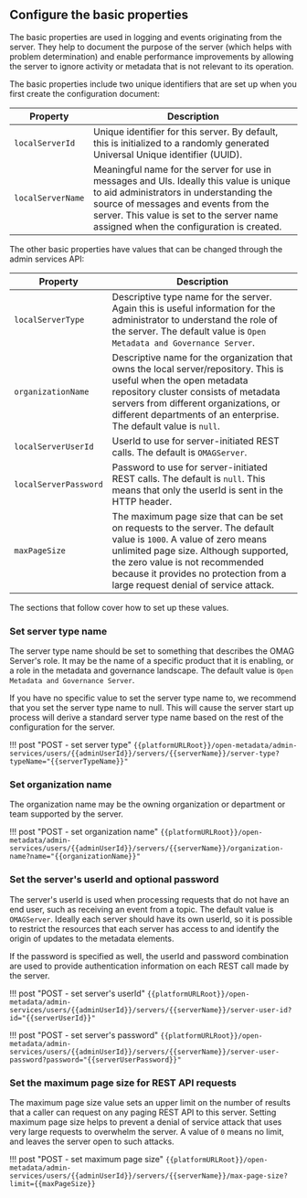 <!-- SPDX-License-Identifier: CC-BY-4.0 -->
<!-- Copyright Contributors to the Egeria project. -->

## Configure the basic properties

The basic properties are used in logging and events originating from the server. They help to document the purpose of the server (which helps with problem determination) and enable performance improvements by allowing the server to ignore activity or metadata that is not relevant to its operation.

The basic properties include two unique identifiers that are set up when you first create the configuration document:

| Property | Description |
|---|---|
| `localServerId` | Unique identifier for this server. By default, this is initialized to a randomly generated Universal Unique identifier (UUID). |
| `localServerName` | Meaningful name for the server for use in messages and UIs. Ideally this value is unique to aid administrators in understanding the source of messages and events from the server. This value is set to the server name assigned when the configuration is created. |

The other basic properties have values that can be changed through the admin services API:

| Property | Description                                                                                                                                                                                                                                                                                                                                      |
|---|--------------------------------------------------------------------------------------------------------------------------------------------------------------------------------------------------------------------------------------------------------------------------------------------------------------------------------------------------|
| `localServerType` | Descriptive type name for the server. Again this is useful information for the administrator to understand the role of the server. The default value is `Open Metadata and Governance Server`. |
| `organizationName` | Descriptive name for the organization that owns the local server/repository. This is useful when the open metadata repository cluster consists of metadata servers from different organizations, or different departments of an enterprise. The default value is `null`.                                                                         |
| `localServerUserId` | UserId to use for server-initiated REST calls. The default is `OMAGServer`.                                                                                                                                                                                                                                                                      |
| `localServerPassword` | Password to use for server-initiated REST calls. The default is `null`. This means that only the userId is sent in the HTTP header.                                                                                                                                                                                                              |
| `maxPageSize` | The maximum page size that can be set on requests to the server. The default value is `1000`. A value of zero means unlimited page size. Although supported, the zero value is not recommended because it provides no protection from a large request denial of service attack.                                                                  |

The sections that follow cover how to set up these values.

### Set server type name

The server type name should be set to something that describes the OMAG Server's role. It may be the name of a specific product that it is enabling, or a role in the metadata and governance landscape.  The default value is `Open Metadata and Governance Server`.

If you have no specific value to set the server type name to, we recommend that you set the server type name to null.  This will cause the server start up process will derive a standard server type name based on the rest of the configuration for the server.

!!! post "POST - set server type"
    ```
    {{platformURLRoot}}/open-metadata/admin-services/users/{{adminUserId}}/servers/{{serverName}}/server-type?typeName="{{serverTypeName}}"
    ```

### Set organization name

The organization name may be the owning organization or department or team supported by the server.

!!! post "POST - set organization name"
    ```
    {{platformURLRoot}}/open-metadata/admin-services/users/{{adminUserId}}/servers/{{serverName}}/organization-name?name="{{organizationName}}"
    ```

### Set the server's userId and optional password

The server's userId is used when processing requests that do not have an end user, such as receiving an event from a topic. The default value is `OMAGServer`. Ideally each server should have its own userId, so it is possible to restrict the resources that each server has access to and identify the origin of updates to the metadata elements.

If the password is specified as well, the userId and password combination are used to provide authentication information on each REST call made by the server.

!!! post "POST - set server's userId"
    ```
    {{platformURLRoot}}/open-metadata/admin-services/users/{{adminUserId}}/servers/{{serverName}}/server-user-id?id="{{serverUserId}}"
    ```

!!! post "POST - set server's password"
    ```
    {{platformURLRoot}}/open-metadata/admin-services/users/{{adminUserId}}/servers/{{serverName}}/server-user-password?password="{{serverUserPassword}}"
    ```

### Set the maximum page size for REST API requests

The maximum page size value sets an upper limit on the number of results that a caller can request on any paging REST API to this server. Setting maximum page size helps to prevent a denial of service attack that uses very large requests to overwhelm the server. A value of `0` means no limit, and leaves the server open to such attacks.

!!! post "POST - set maximum page size"
    ```
    {{platformURLRoot}}/open-metadata/admin-services/users/{{adminUserId}}/servers/{{serverName}}/max-page-size?limit={{maxPageSize}}
    ```
